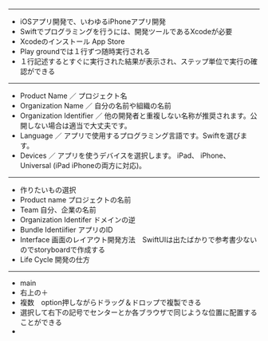 ***
- iOSアプリ開発で、いわゆるiPhoneアプリ開発
- Swiftでプログラミングを行うには、開発ツールであるXcodeが必要
- Xcodeのインストール App Store
- Play groundでは１行ずつ随時実行される
- １行記述するとすぐに実行された結果が表示され、ステップ単位で実行の確認ができる
***
- Product Name ／ プロジェクト名
- Organization Name ／ 自分の名前や組織の名前
- Organization Identifier ／ 他の開発者と重複しない名称が推奨されます。公開しない場合は適当で大丈夫です。
- Language ／ アプリで使用するプログラミング言語です。Swiftを選びます。
- Devices ／ アプリを使うデバイスを選択します。 iPad、 iPhone、 Universal (iPad iPhoneの両方に対応)。
***
- 作りたいもの選択
- Product name プロジェクトの名前
- Team 自分、企業の名前
- Organization Identifer ドメインの逆
- Bundle Identiifier アプリのID
- Interface 画面のレイアウト開発方法　SwiftUIは出たばかりで参考書少ないのでstoryboardで作成する
- Life Cycle 開発の仕方
***
- main
- 右上の＋
- 複数　option押しながらドラッグ＆ドロップで複製できる
- 選択して右下の記号でセンターとか各ブラウザで同じような位置に配置することができる
- 
